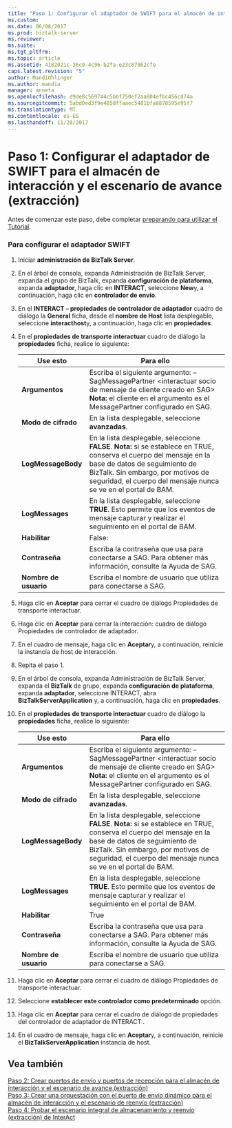 ```yaml
---
title: "Paso 1: Configurar el adaptador de SWIFT para el almacén de interacción y el escenario de avance (extracción) | Documentos de Microsoft"
ms.custom: 
ms.date: 06/08/2017
ms.prod: biztalk-server
ms.reviewer: 
ms.suite: 
ms.tgt_pltfrm: 
ms.topic: article
ms.assetid: 4182021c-36c9-4c96-b2fa-e23c87862cfe
caps.latest.revision: "5"
author: MandiOhlinger
ms.author: mandia
manager: anneta
ms.openlocfilehash: d9de8c569744c5bbf750ef2aa804efbc456cd74a
ms.sourcegitcommit: 5abd0ed3f9e4858ffaaec5481bfa8878595e95f7
ms.translationtype: MT
ms.contentlocale: es-ES
ms.lasthandoff: 11/28/2017
---
```

# <a name="step-1-configure-the-swift-adapter-for-the-interact-store-and-forward-pull-scenario"></a>Paso 1: Configurar el adaptador de SWIFT para el almacén de interacción y el escenario de avance (extracción)
Antes de comenzar este paso, debe completar [preparando para utilizar el Tutorial](../../adapters-and-accelerators/fileact-interact/preparing-to-use-the-tutorial1.md).  
  
### <a name="to-configure-the-swift-adapter"></a>Para configurar el adaptador SWIFT  
  
1.  Iniciar **administración de BizTalk Server**.  
  
2.  En el árbol de consola, expanda Administración de BizTalk Server, expanda el grupo de BizTalk, expanda **configuración de plataforma**, expanda **adaptador**, haga clic en **INTERACT**, seleccione **New**y, a continuación, haga clic en **controlador de envío**.  
  
3.  En el **INTERACT – propiedades de controlador de adaptador** cuadro de diálogo la **General** ficha, desde el **nombre de Host** lista desplegable, seleccione **interacthost**y, a continuación, haga clic en **propiedades**.  
  
4.  En el **propiedades de transporte interactuar** cuadro de diálogo la **propiedades** ficha, realice lo siguiente:  
  
    |**Use esto**|**Para ello**|  
    |------------------|--------------------|  
    |**Argumentos**|Escriba el siguiente argumento: – SagMessagePartner \<interactuar socio de mensaje de cliente creado en SAG\> **Nota:** el cliente en el argumento es el MessagePartner configurado en SAG.|  
    |**Modo de cifrado**|En la lista desplegable, seleccione **avanzadas**.|  
    |**LogMessageBody**|En la lista desplegable, seleccione **FALSE**. **Nota:** si se establece en TRUE, conserva el cuerpo del mensaje en la base de datos de seguimiento de BizTalk. Sin embargo, por motivos de seguridad, el cuerpo del mensaje nunca se ve en el portal de BAM.|  
    |**LogMessages**|En la lista desplegable, seleccione **TRUE**. Esto permite que los eventos de mensaje capturar y realizar el seguimiento en el portal de BAM.|  
    |**Habilitar**|False:|  
    |**Contraseña**|Escriba la contraseña que usa para conectarse a SAG. Para obtener más información, consulte la Ayuda de SAG.|  
    |**Nombre de usuario**|Escriba el nombre de usuario que utiliza para conectarse a SAG.|  
  
5.  Haga clic en **Aceptar** para cerrar el cuadro de diálogo Propiedades de transporte interactuar.  
  
6.  Haga clic en **Aceptar** para cerrar la interacción: cuadro de diálogo Propiedades de controlador de adaptador.  
  
7.  En el cuadro de mensaje, haga clic en **Aceptar**y, a continuación, reinicie la instancia de host de interacción.  
  
8.  Repita el paso 1.  
  
9. En el árbol de consola, expanda Administración de BizTalk Server, expanda el **BizTalk** de grupo, expanda **configuración de plataforma**, expanda **adaptador**, seleccione INTERACT, abra  **BizTalkServerApplication** y, a continuación, haga clic en **propiedades**.  
  
10. En el **propiedades de transporte interactuar** cuadro de diálogo la **propiedades** ficha, realice lo siguiente:  
  
    |**Use esto**|**Para ello**|  
    |------------------|--------------------|  
    |**Argumentos**|Escriba el siguiente argumento: – SagMessagePartner \<interactuar socio de mensaje de cliente creado en SAG\> **Nota:** el cliente en el argumento es el MessagePartner configurado en SAG.|  
    |**Modo de cifrado**|En la lista desplegable, seleccione **avanzadas**.|  
    |**LogMessageBody**|En la lista desplegable, seleccione **FALSE**. **Nota:** si se establece en TRUE, conserva el cuerpo del mensaje en la base de datos de seguimiento de BizTalk. Sin embargo, por motivos de seguridad, el cuerpo del mensaje nunca se ve en el portal de BAM.|  
    |**LogMessages**|En la lista desplegable, seleccione **TRUE**. Esto permite que los eventos de mensaje capturar y realizar el seguimiento en el portal de BAM.|  
    |**Habilitar**|True|  
    |**Contraseña**|Escriba la contraseña que usa para conectarse a SAG. Para obtener más información, consulte la Ayuda de SAG.|  
    |**Nombre de usuario**|Escriba el nombre de usuario que utiliza para conectarse a SAG.|  
  
11. Haga clic en **Aceptar** para cerrar el cuadro de diálogo Propiedades de transporte interactuar.  
  
12. Seleccione **establecer este controlador como predeterminado** opción.  
  
13. Haga clic en **Aceptar** para cerrar el cuadro de diálogo de propiedades del controlador de adaptador de INTERACT:.  
  
14. En el cuadro de mensaje, haga clic en **Aceptar**y, a continuación, reinicie el **BizTalkServerApplication** instancia de host.  
  
## <a name="see-also"></a>Vea también  
 [Paso 2: Crear puertos de envío y puertos de recepción para el almacén de interacción y el escenario de avance (extracción)](../../adapters-and-accelerators/fileact-interact/step-2-create-send-ports-and-receive-ports-for-the-interact-store-and-forward.md)   
 [Paso 3: Crear una orquestación con el puerto de envío dinámico para el almacén de interacción y el escenario de reenvío (extracción)](../../adapters-and-accelerators/fileact-interact/step-3-create-orchestration-with-dynamic-send-for-interact-store-and-forward.md)   
 [Paso 4: Probar el escenario integral de almacenamiento y reenvío (extracción) de InterAct](../../adapters-and-accelerators/fileact-interact/step-4-test-the-interact-store-and-forward-pull-end-to-end-scenario.md)